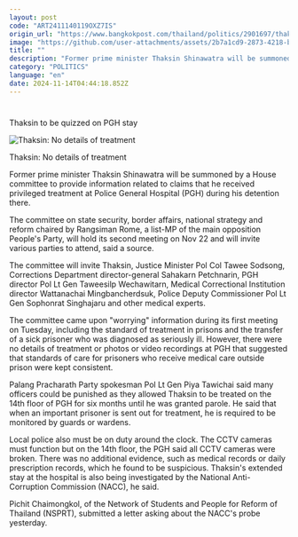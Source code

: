 ```yaml
---
layout: post
code: "ART2411140119OXZ7IS"
origin_url: "https://www.bangkokpost.com/thailand/politics/2901697/thaksin-to-be-quizzed-on-pgh-stay"
image: "https://github.com/user-attachments/assets/2b7a1cd9-2873-4218-b39b-a0da7e049f5d"
title: ""
description: "Former prime minister Thaksin Shinawatra will be summoned by a House committee to provide information related to claims that he received privileged treatment at Police General Hospital (PGH) during his detention there."
category: "POLITICS"
language: "en"
date: 2024-11-14T04:44:18.852Z
---
```


# 

Thaksin to be quizzed on PGH stay

![Thaksin: No details of treatment](https://github.com/user-attachments/assets/327be151-6e26-45a6-8a28-2357f83b0dd5)

Thaksin: No details of treatment

Former prime minister Thaksin Shinawatra will be summoned by a House committee to provide information related to claims that he received privileged treatment at Police General Hospital (PGH) during his detention there.

The committee on state security, border affairs, national strategy and reform chaired by Rangsiman Rome, a list-MP of the main opposition People's Party, will hold its second meeting on Nov 22 and will invite various parties to attend, said a source.

The committee will invite Thaksin, Justice Minister Pol Col Tawee Sodsong, Corrections Department director-general Sahakarn Petchnarin, PGH director Pol Lt Gen Taweesilp Wechawitarn, Medical Correctional Institution director Wattanachai Mingbancherdsuk, Police Deputy Commissioner Pol Lt Gen Sophonrat Singhajaru and other medical experts.

The committee came upon "worrying" information during its first meeting on Tuesday, including the standard of treatment in prisons and the transfer of a sick prisoner who was diagnosed as seriously ill. However, there were no details of treatment or photos or video recordings at PGH that suggested that standards of care for prisoners who receive medical care outside prison were kept consistent.

Palang Pracharath Party spokesman Pol Lt Gen Piya Tawichai said many officers could be punished as they allowed Thaksin to be treated on the 14th floor of PGH for six months until he was granted parole. He said that when an important prisoner is sent out for treatment, he is required to be monitored by guards or wardens.

Local police also must be on duty around the clock. The CCTV cameras must function but on the 14th floor, the PGH said all CCTV cameras were broken. There was no additional evidence, such as medical records or daily prescription records, which he found to be suspicious. Thaksin's extended stay at the hospital is also being investigated by the National Anti-Corruption Commission (NACC), he said.

Pichit Chaimongkol, of the Network of Students and People for Reform of Thailand (NSPRT), submitted a letter asking about the NACC's probe yesterday.